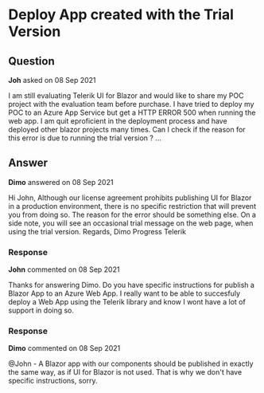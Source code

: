 # Deploy App created with the Trial Version

## Question

**Joh** asked on 08 Sep 2021

I am still evaluating Telerik UI for Blazor and would like to share my POC project with the evaluation team before purchase. I have tried to deploy my POC to an Azure App Service but get a HTTP ERROR 500 when running the web app. I am quit eproficient in the deployment process and have deployed other blazor projects many times. Can I check if the reason for this error is due to running the trial version ? ...

## Answer

**Dimo** answered on 08 Sep 2021

Hi John, Although our license agreement prohibits publishing UI for Blazor in a production environment, there is no specific restriction that will prevent you from doing so. The reason for the error should be something else. On a side note, you will see an occasional trial message on the web page, when using the trial version. Regards, Dimo Progress Telerik

### Response

**John** commented on 08 Sep 2021

Thanks for answering Dimo. Do you have specific instructions for publish a Blazor App to an Azure Web App. I really want to be able to succesfuly deploy a Web App using the Telerik library and know I wont have a lot of support in doing so.

### Response

**Dimo** commented on 08 Sep 2021

@John - A Blazor app with our components should be published in exactly the same way, as if UI for Blazor is not used. That is why we don't have specific instructions, sorry.

